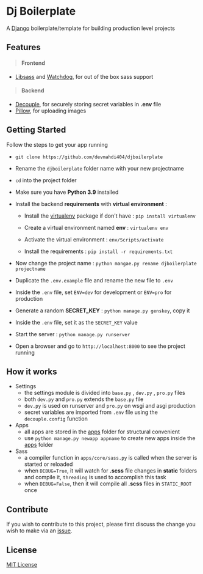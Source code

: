 # Dj Boilerplate

A [Django](https://www.djangoproject.com/) boilerplate/template for building production level projects

## Features

> #### Frontend

- [Libsass](https://pypi.org/project/libsass/) and [Watchdog](https://pypi.org/project/watchdog/), for out of the box sass support

> #### Backend

- [Decouple](https://pypi.org/project/python-decouple/), for securely storing secret variables in **.env** file
- [Pillow](https://pypi.org/project/Pillow/), for uploading images

## Getting Started

Follow the steps to get your app running

- `git clone https://github.com/devmahdi404/djboilerplate`

- Rename the `djboilerplate` folder name with your new projectname

- `cd` into the project folder

- Make sure you have **Python 3.9** installed

- Install the backend **requirements** with **virtual environment** :

  - Install the [virtualenv](https://pypi.org/project/virtualenv/) package if don't have : `pip install virtualenv`

  - Create a virtual environment named **env** : `virtualenv env`

  - Activate the virtual environment : `env/Scripts/activate`

  - Install the requirements : `pip install -r requirements.txt`

- Now change the project name : `python mangae.py rename djboilerplate projectname`

- Duplicate the `.env.example` file and rename the new file to `.env`

- Inside the `.env` file, set `ENV=dev` for development or `ENV=pro` for production

- Generate a random **SECRET_KEY** : `python manage.py genskey`, copy it

- Inside the `.env` file, set it as the `SECRET_KEY` value

- Start the server : `python manage.py runserver`

- Open a browser and go to `http://localhost:8000` to see the project running

## How it works

- Settings
  - the settings module is divided into `base.py` , `dev.py` , `pro.py` files
  - both `dev.py` and `pro.py` extends the `base.py` file
  - `dev.py` is used on runserver and `pro.py` on wsgi and asgi production
  - secret variables are imported from `.env` file using the `decouple.config` function
- Apps
  - all apps are stored in the [apps](apps) folder for structural convenient
  - use `python manage.py newapp appname` to create new apps inside the [apps](apps) folder
- Sass
  - a compiler function in `apps/core/sass.py` is called when the server is started or reloaded
  - when `DEBUG=True`, it will watch for **.scss** file changes in **static** folders and compile it, `threading` is used to accomplish this task
  - when `DEBUG=False`, then it will compile all **.scss** files in `STATIC_ROOT` once

## Contribute

If you wish to contribute to this project, please first discuss the change you wish to make via an [issue](https://github.com/devmahdi404/djboilerplate/issues).

## License

[MIT License](LICENSE)
